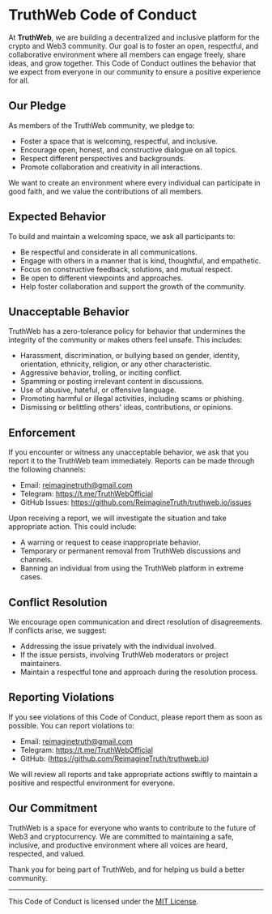 # TruthWeb Code of Conduct

At **TruthWeb**, we are building a decentralized and inclusive platform for the crypto and Web3 community. Our goal is to foster an open, respectful, and collaborative environment where all members can engage freely, share ideas, and grow together. This Code of Conduct outlines the behavior that we expect from everyone in our community to ensure a positive experience for all.

## Our Pledge

As members of the TruthWeb community, we pledge to:

- Foster a space that is welcoming, respectful, and inclusive.
- Encourage open, honest, and constructive dialogue on all topics.
- Respect different perspectives and backgrounds.
- Promote collaboration and creativity in all interactions.

We want to create an environment where every individual can participate in good faith, and we value the contributions of all members.

## Expected Behavior

To build and maintain a welcoming space, we ask all participants to:

- Be respectful and considerate in all communications.
- Engage with others in a manner that is kind, thoughtful, and empathetic.
- Focus on constructive feedback, solutions, and mutual respect.
- Be open to different viewpoints and approaches.
- Help foster collaboration and support the growth of the community.

## Unacceptable Behavior

TruthWeb has a zero-tolerance policy for behavior that undermines the integrity of the community or makes others feel unsafe. This includes:

- Harassment, discrimination, or bullying based on gender, identity, orientation, ethnicity, religion, or any other characteristic.
- Aggressive behavior, trolling, or inciting conflict.
- Spamming or posting irrelevant content in discussions.
- Use of abusive, hateful, or offensive language.
- Promoting harmful or illegal activities, including scams or phishing.
- Dismissing or belittling others' ideas, contributions, or opinions.

## Enforcement

If you encounter or witness any unacceptable behavior, we ask that you report it to the TruthWeb team immediately. Reports can be made through the following channels:

- Email: reimaginetruth@gmail.com
- Telegram: https://t.me/TruthWebOfficial
- GitHub Issues: https://github.com/ReimagineTruth/truthweb.io/issues

Upon receiving a report, we will investigate the situation and take appropriate action. This could include:

- A warning or request to cease inappropriate behavior.
- Temporary or permanent removal from TruthWeb discussions and channels.
- Banning an individual from using the TruthWeb platform in extreme cases.

## Conflict Resolution

We encourage open communication and direct resolution of disagreements. If conflicts arise, we suggest:

- Addressing the issue privately with the individual involved.
- If the issue persists, involving TruthWeb moderators or project maintainers.
- Maintain a respectful tone and approach during the resolution process.

## Reporting Violations

If you see violations of this Code of Conduct, please report them as soon as possible. You can report violations to:

- Email: reimaginetruth@gmail.com
- Telegram: https://t.me/TruthWebOfficial
- GitHub: (https://github.com/ReimagineTruth/truthweb.io)

We will review all reports and take appropriate actions swiftly to maintain a positive and respectful environment for everyone.

## Our Commitment

TruthWeb is a space for everyone who wants to contribute to the future of Web3 and cryptocurrency. We are committed to maintaining a safe, inclusive, and productive environment where all voices are heard, respected, and valued.

Thank you for being part of TruthWeb, and for helping us build a better community.

---

This Code of Conduct is licensed under the [MIT License](LICENSE).


